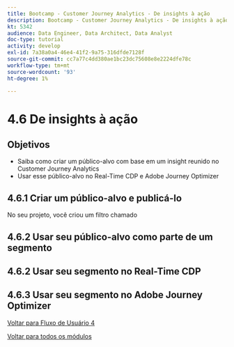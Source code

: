```yaml
---
title: Bootcamp - Customer Journey Analytics - De insights à ação
description: Bootcamp - Customer Journey Analytics - De insights à ação
kt: 5342
audience: Data Engineer, Data Architect, Data Analyst
doc-type: tutorial
activity: develop
exl-id: 7a38a0a4-46e4-41f2-9a75-316dfde7128f
source-git-commit: cc7a77c4dd380ae1bc23dc75608e8e2224dfe78c
workflow-type: tm+mt
source-wordcount: '93'
ht-degree: 1%

---
```


# 4.6 De insights à ação

## Objetivos

- Saiba como criar um público-alvo com base em um insight reunido no Customer Journey Analytics
- Usar esse público-alvo no Real-Time CDP e Adobe Journey Optimizer

## 4.6.1 Criar um público-alvo e publicá-lo

No seu projeto, você criou um filtro chamado

## 4.6.2 Usar seu público-alvo como parte de um segmento


## 4.6.2 Usar seu segmento no Real-Time CDP

## 4.6.3 Usar seu segmento no Adobe Journey Optimizer

[Voltar para Fluxo de Usuário 4](./uc4.md)

[Voltar para todos os módulos](./../../overview.md)
